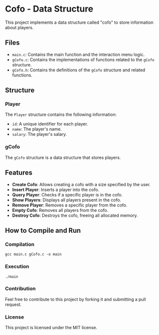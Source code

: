 # Cofo - Data Structure

This project implements a data structure called "cofo" to store information about players.

## Files

- `main.c`: Contains the main function and the interaction menu logic.
- `gCofo.c`: Contains the implementations of functions related to the `gCofo` structure.
- `gCofo.h`: Contains the definitions of the `gCofo` structure and related functions.

## Structure

### Player

The `Player` structure contains the following information:

- `id`: A unique identifier for each player.
- `name`: The player's name.
- `salary`: The player's salary.

### gCofo

The `gCofo` structure is a data structure that stores players.

## Features

- **Create Cofo**: Allows creating a cofo with a size specified by the user.
- **Insert Player**: Inserts a player into the cofo.
- **Query Player**: Checks if a specific player is in the cofo.
- **Show Players**: Displays all players present in the cofo.
- **Remove Player**: Removes a specific player from the cofo.
- **Empty Cofo**: Removes all players from the cofo.
- **Destroy Cofo**: Destroys the cofo, freeing all allocated memory.

## How to Compile and Run

### Compilation

```
gcc main.c gCofo.c -o main
```
### Execution
```
./main
```
### Contribution
Feel free to contribute to this project by forking it and submitting a pull request.

### License
This project is licensed under the MIT license.
